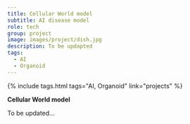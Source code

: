 ```yaml
---
title: Cellular World model
subtitle: AI disease model
role: tech
group: project
image: images/project/dish.jpg
description: To be updapted
tags:
  - AI
  - Organoid
---
```


{%
  include tags.html
  tags="AI, Organoid"
  link="projects"
%}

<strong>Cellular World model</strong>

To be updated...
